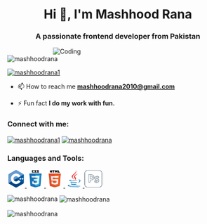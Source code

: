 <h1 align="center">Hi 👋, I'm Mashhood Rana</h1>
<h3 align="center">A passionate frontend developer from Pakistan</h3>
<img align ="right" alt="Coding" width="400" src="https://cdn.dribbble.com/users/1162077/screenshots/3848914/programmer.gif">

<p align="left"> <img src="https://komarev.com/ghpvc/?username=mashhoodrana&label=Profile%20views&color=0e75b6&style=flat" alt="mashhoodrana" /> </p>

<p align="left"> <a href="https://twitter.com/mashhoodrana1" target="blank"><img src="https://img.shields.io/twitter/follow/mashhoodrana1?logo=twitter&style=for-the-badge" alt="mashhoodrana1" /></a> </p>

- 📫 How to reach me **mashhoodrana2010@gmail.com**

- ⚡ Fun fact **I do my work with fun.**

<h3 align="left">Connect with me:</h3>
<p align="left">
<a href="https://twitter.com/mashhoodrana1" target="blank"><img align="center" src="https://raw.githubusercontent.com/rahuldkjain/github-profile-readme-generator/master/src/images/icons/Social/twitter.svg" alt="mashhoodrana1" height="30" width="40" /></a>
<a href="https://linkedin.com/in/mashhoodrana" target="blank"><img align="center" src="https://raw.githubusercontent.com/rahuldkjain/github-profile-readme-generator/master/src/images/icons/Social/linked-in-alt.svg" alt="mashhoodrana" height="30" width="40" /></a>
</p>

<h3 align="left">Languages and Tools:</h3>
<p align="left"> <a href="https://www.w3schools.com/cpp/" target="_blank" rel="noreferrer"> <img src="https://raw.githubusercontent.com/devicons/devicon/master/icons/cplusplus/cplusplus-original.svg" alt="cplusplus" width="40" height="40"/> </a> <a href="https://www.w3schools.com/css/" target="_blank" rel="noreferrer"> <img src="https://raw.githubusercontent.com/devicons/devicon/master/icons/css3/css3-original-wordmark.svg" alt="css3" width="40" height="40"/> </a> <a href="https://www.w3.org/html/" target="_blank" rel="noreferrer"> <img src="https://raw.githubusercontent.com/devicons/devicon/master/icons/html5/html5-original-wordmark.svg" alt="html5" width="40" height="40"/> </a> <a href="https://www.java.com" target="_blank" rel="noreferrer"> <img src="https://raw.githubusercontent.com/devicons/devicon/master/icons/java/java-original.svg" alt="java" width="40" height="40"/> </a> <a href="https://www.photoshop.com/en" target="_blank" rel="noreferrer"> <img src="https://raw.githubusercontent.com/devicons/devicon/master/icons/photoshop/photoshop-line.svg" alt="photoshop" width="40" height="40"/> </a> </p>

<p><img align="left" src="https://github-readme-stats.vercel.app/api/top-langs?username=mashhoodrana&show_icons=true&locale=en&layout=compact" alt="mashhoodrana" /></p>

<p>&nbsp;<img align="center" src="https://github-readme-stats.vercel.app/api?username=mashhoodrana&show_icons=true&locale=en" alt="mashhoodrana" /></p>

<p><img align="center" src="https://github-readme-streak-stats.herokuapp.com/?user=mashhoodrana&" alt="mashhoodrana" /></p>
